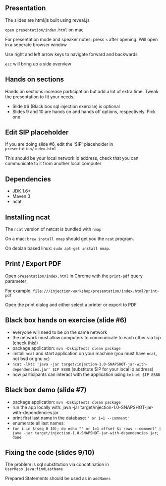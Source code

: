 ## Presentation
The slides are html/js built using reveal.js

`open presentation/index.html` on mac

For presentation mode and speaker notes: press `s` after opening. Will open in a seperate browser window

Use right and left arrow keys to navigate forward and backwards

`esc` will bring up a side overview

## Hands on sections
Hands on sections increase participation but add a lot of extra time. Tweak the presentation to fit your needs.
* Slide #6 (Black box sql injection exercise) is optional
* Slides 9 and 10 are hands on and hands off options, respectively. Pick one

## Edit $IP placeholder
If you are doing slide #6, edit the '$IP' placeholder in `presentation/index.html`

This should be your local network ip address, check that you can communicate to it from another local computer

## Dependencies
* JDK 1.6+
* Maven 3
* ncat

## Installing ncat

The `ncat` version of netcat is bundled with `nmap`

On a mac: `brew install nmap` should get you the `ncat` program.

On debian based linux: `sudo apt-get install nmap`.

## Print / Export PDF
Open `presentation/index.html` in Chrome with the `print-pdf` query parameter

For example: `file:///injection-workshop/presentation/index.html?print-pdf`

Open the print dialog and either select a printer or export to PDF

## Black box hands on exercise (slide #6)
* everyone will need to be on the same network
* the network must allow computers to communicate to each other via tcp (check this!)
* package application: `mvn -DskipTests clean package`
* install `ncat` and start application on your machine (you must have `ncat`, not bsd or gnu `nc`)
* `ncat -lktc 'java -jar target/injection-1.0-SNAPSHOT-jar-with-dependencies.jar' $IP 8888` (substitute $IP for your local ip address)
* now participants can interact with the application using `telnet $IP 8888`

## Black box demo (slide #7)
* package application: `mvn -DskipTests clean package`
* run the app locally with: java -jar target/injection-1.0-SNAPSHOT-jar-with-dependencies.jar
* print first last name in the database: `' or 1=1 --comment'`
* enumerate all last names:
* `for i in $(seq 0 10); do echo "' or 1=1 offset $i rows --comment" | java -jar target/injection-1.0-SNAPSHOT-jar-with-dependencies.jar; done`

## Fixing the code (slides 9/10)
The problem is sql substitution via concatination in `UserRepo.java:findLastName`

Prepared Statements should be used as in `addNames`
